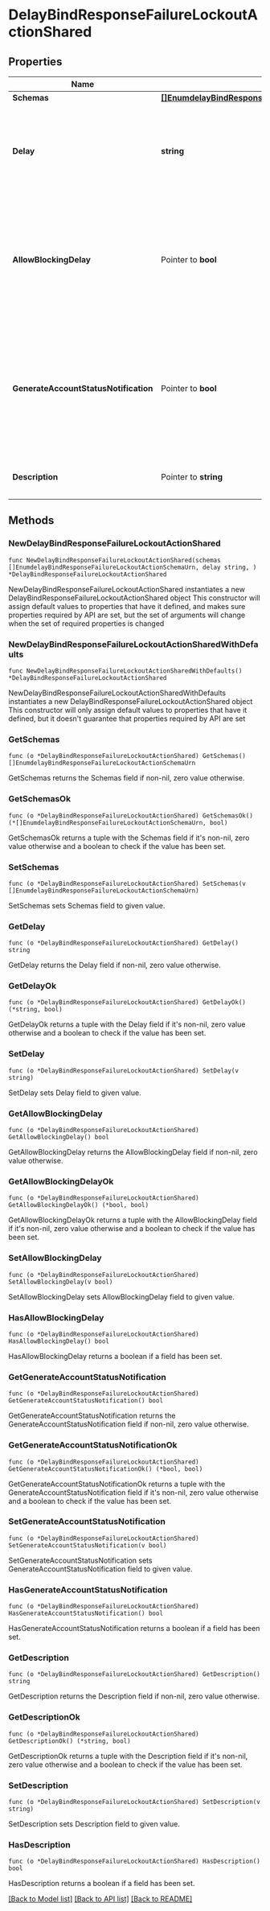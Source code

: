 # DelayBindResponseFailureLockoutActionShared

## Properties

Name | Type | Description | Notes
------------ | ------------- | ------------- | -------------
**Schemas** | [**[]EnumdelayBindResponseFailureLockoutActionSchemaUrn**](EnumdelayBindResponseFailureLockoutActionSchemaUrn.md) |  | 
**Delay** | **string** | The length of time to delay the bind response for accounts with too many failed authentication attempts. | 
**AllowBlockingDelay** | Pointer to **bool** | Indicates whether to delay the response for authentication attempts even if that delay may block the thread being used to process the attempt. | [optional] 
**GenerateAccountStatusNotification** | Pointer to **bool** | Indicates whether to generate an account status notification for cases in which a bind response is delayed because of failure lockout. | [optional] 
**Description** | Pointer to **string** | A description for this Failure Lockout Action | [optional] 

## Methods

### NewDelayBindResponseFailureLockoutActionShared

`func NewDelayBindResponseFailureLockoutActionShared(schemas []EnumdelayBindResponseFailureLockoutActionSchemaUrn, delay string, ) *DelayBindResponseFailureLockoutActionShared`

NewDelayBindResponseFailureLockoutActionShared instantiates a new DelayBindResponseFailureLockoutActionShared object
This constructor will assign default values to properties that have it defined,
and makes sure properties required by API are set, but the set of arguments
will change when the set of required properties is changed

### NewDelayBindResponseFailureLockoutActionSharedWithDefaults

`func NewDelayBindResponseFailureLockoutActionSharedWithDefaults() *DelayBindResponseFailureLockoutActionShared`

NewDelayBindResponseFailureLockoutActionSharedWithDefaults instantiates a new DelayBindResponseFailureLockoutActionShared object
This constructor will only assign default values to properties that have it defined,
but it doesn't guarantee that properties required by API are set

### GetSchemas

`func (o *DelayBindResponseFailureLockoutActionShared) GetSchemas() []EnumdelayBindResponseFailureLockoutActionSchemaUrn`

GetSchemas returns the Schemas field if non-nil, zero value otherwise.

### GetSchemasOk

`func (o *DelayBindResponseFailureLockoutActionShared) GetSchemasOk() (*[]EnumdelayBindResponseFailureLockoutActionSchemaUrn, bool)`

GetSchemasOk returns a tuple with the Schemas field if it's non-nil, zero value otherwise
and a boolean to check if the value has been set.

### SetSchemas

`func (o *DelayBindResponseFailureLockoutActionShared) SetSchemas(v []EnumdelayBindResponseFailureLockoutActionSchemaUrn)`

SetSchemas sets Schemas field to given value.


### GetDelay

`func (o *DelayBindResponseFailureLockoutActionShared) GetDelay() string`

GetDelay returns the Delay field if non-nil, zero value otherwise.

### GetDelayOk

`func (o *DelayBindResponseFailureLockoutActionShared) GetDelayOk() (*string, bool)`

GetDelayOk returns a tuple with the Delay field if it's non-nil, zero value otherwise
and a boolean to check if the value has been set.

### SetDelay

`func (o *DelayBindResponseFailureLockoutActionShared) SetDelay(v string)`

SetDelay sets Delay field to given value.


### GetAllowBlockingDelay

`func (o *DelayBindResponseFailureLockoutActionShared) GetAllowBlockingDelay() bool`

GetAllowBlockingDelay returns the AllowBlockingDelay field if non-nil, zero value otherwise.

### GetAllowBlockingDelayOk

`func (o *DelayBindResponseFailureLockoutActionShared) GetAllowBlockingDelayOk() (*bool, bool)`

GetAllowBlockingDelayOk returns a tuple with the AllowBlockingDelay field if it's non-nil, zero value otherwise
and a boolean to check if the value has been set.

### SetAllowBlockingDelay

`func (o *DelayBindResponseFailureLockoutActionShared) SetAllowBlockingDelay(v bool)`

SetAllowBlockingDelay sets AllowBlockingDelay field to given value.

### HasAllowBlockingDelay

`func (o *DelayBindResponseFailureLockoutActionShared) HasAllowBlockingDelay() bool`

HasAllowBlockingDelay returns a boolean if a field has been set.

### GetGenerateAccountStatusNotification

`func (o *DelayBindResponseFailureLockoutActionShared) GetGenerateAccountStatusNotification() bool`

GetGenerateAccountStatusNotification returns the GenerateAccountStatusNotification field if non-nil, zero value otherwise.

### GetGenerateAccountStatusNotificationOk

`func (o *DelayBindResponseFailureLockoutActionShared) GetGenerateAccountStatusNotificationOk() (*bool, bool)`

GetGenerateAccountStatusNotificationOk returns a tuple with the GenerateAccountStatusNotification field if it's non-nil, zero value otherwise
and a boolean to check if the value has been set.

### SetGenerateAccountStatusNotification

`func (o *DelayBindResponseFailureLockoutActionShared) SetGenerateAccountStatusNotification(v bool)`

SetGenerateAccountStatusNotification sets GenerateAccountStatusNotification field to given value.

### HasGenerateAccountStatusNotification

`func (o *DelayBindResponseFailureLockoutActionShared) HasGenerateAccountStatusNotification() bool`

HasGenerateAccountStatusNotification returns a boolean if a field has been set.

### GetDescription

`func (o *DelayBindResponseFailureLockoutActionShared) GetDescription() string`

GetDescription returns the Description field if non-nil, zero value otherwise.

### GetDescriptionOk

`func (o *DelayBindResponseFailureLockoutActionShared) GetDescriptionOk() (*string, bool)`

GetDescriptionOk returns a tuple with the Description field if it's non-nil, zero value otherwise
and a boolean to check if the value has been set.

### SetDescription

`func (o *DelayBindResponseFailureLockoutActionShared) SetDescription(v string)`

SetDescription sets Description field to given value.

### HasDescription

`func (o *DelayBindResponseFailureLockoutActionShared) HasDescription() bool`

HasDescription returns a boolean if a field has been set.


[[Back to Model list]](../README.md#documentation-for-models) [[Back to API list]](../README.md#documentation-for-api-endpoints) [[Back to README]](../README.md)


